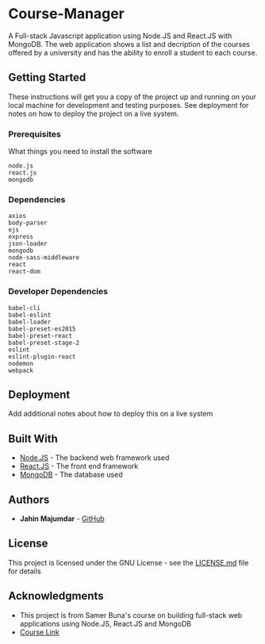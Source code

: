 # Course-Manager

A Full-stack Javascript application using Node.JS and React.JS with MongoDB. The web application shows a list and decription of the courses offered by a university and has the ability to enroll a student to each course.

## Getting Started

These instructions will get you a copy of the project up and running on your local machine for development and testing purposes. See deployment for notes on how to deploy the project on a live system.

### Prerequisites

What things you need to install the software

```
node.js
react.js
mongodb
```

### Dependencies

```
axios
body-parser
ejs
express
json-loader
mongodb
node-sass-middleware
react
react-dom
```
### Developer Dependencies

```
babel-cli
babel-eslint
babel-loader
babel-preset-es2015
babel-preset-react
babel-preset-stage-2
eslint
eslint-plugin-react
nodemon
webpack
```

## Deployment

Add additional notes about how to deploy this on a live system

## Built With

* [Node.JS](https://nodejs.org/) - The backend web framework used
* [React.JS](https://facebook.github.io/react/) - The front end framework
* [MongoDB](https://www.mongodb.com/) - The database used

## Authors

* **Jahin Majumdar** - [GitHub](https://github.com/jahin07)

## License

This project is licensed under the GNU License - see the [LICENSE.md](LICENSE.md) file for details

## Acknowledgments

* This project is from Samer Buna's course on building full-stack web applications using Node.JS, React.JS and MongoDB
* [Course Link](https://www.lynda.com/Express-js-tutorials/Learning-Full-Stack-JavaScript-Development-MongoDB-Node-React/)

